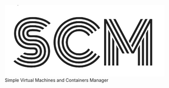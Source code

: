 <div align="center">
  
<img src=https://github.com/SerhiiRI/svmacm/blob/master/scm.jpg>
  
</div>
Simple Virtual Machines and Containers Manager
